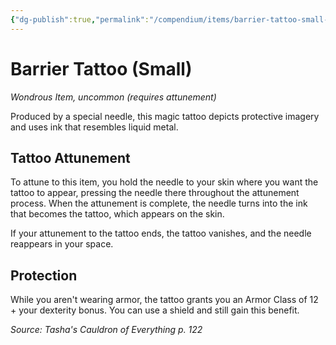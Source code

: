 ```yaml
---
{"dg-publish":true,"permalink":"/compendium/items/barrier-tattoo-small-tce/","tags":["compendium/src/5e/tce","item/attunement/required","item/rarity/uncommon","item/wondrous"]}
---
```


# Barrier Tattoo (Small)
*Wondrous Item, uncommon (requires attunement)*  


Produced by a special needle, this magic tattoo depicts protective imagery and uses ink that resembles liquid metal.

## Tattoo Attunement

To attune to this item, you hold the needle to your skin where you want the tattoo to appear, pressing the needle there throughout the attunement process. When the attunement is complete, the needle turns into the ink that becomes the tattoo, which appears on the skin.

If your attunement to the tattoo ends, the tattoo vanishes, and the needle reappears in your space.

## Protection

While you aren't wearing armor, the tattoo grants you an Armor Class of 12 + your dexterity bonus. You can use a shield and still gain this benefit.

*Source: Tasha's Cauldron of Everything p. 122*